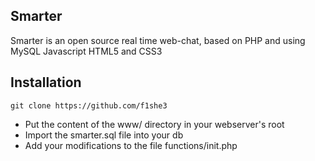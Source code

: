 ## Smarter ##
Smarter is an open source real time web-chat, based on PHP and using MySQL Javascript HTML5 and CSS3

## Installation ##
```
git clone https://github.com/f1she3
```
- Put the content of the www/ directory in your webserver's root
- Import the smarter.sql file into your db
- Add your modifications to the file functions/init.php
